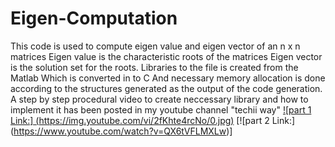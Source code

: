 # Eigen-Computation
This code is used to compute eigen value and eigen vector of an n x n matrices
Eigen value is the characteristic roots of the matrices
Eigen vector is the solution set for the roots.
Libraries to the file is created from the Matlab
Which is converted in to C
And necessary memory allocation is done according to the structures generated as the output of the code generation. 
A step by step procedural video to create neccessary library and how to implement it has been posted in my youtube channel "techii way"
[![part 1 Link:] (https://img.youtube.com/vi/2fKhte4rcNo/0.jpg)](https://www.youtube.com/watch?v=2fKhte4rcNo&)
[![part 2 Link:] (https://www.youtube.com/watch?v=QX6tVFLMXLw)]
